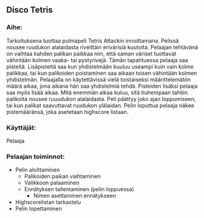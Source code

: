 ## Disco Tetris

### __Aihe:__ 
 Tarkoituksena tuottaa pulmapeli Tetris Attackin innoittamana. Pelissä nousee ruudukon alalaidasta riveittäin erivärisiä kuutoita. Pelaajan tehtävänä on vaihtaa kahden palikan paikkaa niin,
että saman väriset tuottavat vähintään kolmen vaaka- tai pystyrivejä. Tämän tapahtuessa pelaaja saa pisteitä. Lisäpisteitä saa kun yhdistelmään kuuluu useampi kuin vain kolme palikkaa, tai kun
palikoiden poistaminen saa aikaan toisen vähintään kolmen yhdistelmän. Pelaajalla on käytettävissä vielä toistaiseksi määrittelemätön määrä aikaa, jona aikana hän saa yhdistelmiä tehdä. Pisteiden
lisäksi pelaaja saa myös lisää aikaa. Mitä enemmän aikaa kuluu, sitä tiuhempaan tahtiin palikoita nousee ruuudukon alalaidasta. Peli päättyy joko ajan loppumiseen, tai kun palikat saavuttavat
ruudukon ylälaidan. Pelin loputtua pelaaja näkee pistemääränsä, joka asetetaan highscore listaan.

### __Käyttäjät:__
 Pelaaja

### __Pelaajan toiminnot:__
* Pelin aloittaminen
  * Palikoiden paikan vaihtaminen
  * Valikkoon palaaminen
  * Ennätyksen tallentaminen (pelin loppuessa)
    * Nimen asettaminen ennätykseen
* Highscorelistan tarkastelu
* Pelin lopettaminen
